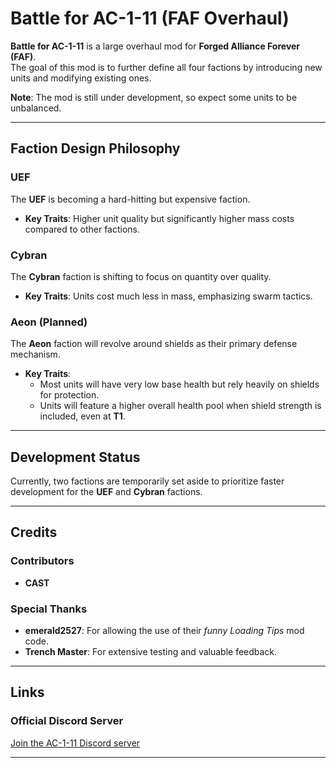 # Battle for AC-1-11 (FAF Overhaul)

**Battle for AC-1-11** is a large overhaul mod for **Forged Alliance Forever (FAF)**.  
The goal of this mod is to further define all four factions by introducing new units and modifying existing ones.  

**Note**: The mod is still under development, so expect some units to be unbalanced.  

---

## Faction Design Philosophy  

### UEF  
The **UEF** is becoming a hard-hitting but expensive faction.  
- **Key Traits**: Higher unit quality but significantly higher mass costs compared to other factions.  

### Cybran  
The **Cybran** faction is shifting to focus on quantity over quality.  
- **Key Traits**: Units cost much less in mass, emphasizing swarm tactics.  

### Aeon (Planned)  
The **Aeon** faction will revolve around shields as their primary defense mechanism.  
- **Key Traits**:  
  - Most units will have very low base health but rely heavily on shields for protection.  
  - Units will feature a higher overall health pool when shield strength is included, even at **T1**.  

---

## Development Status  
Currently, two factions are temporarily set aside to prioritize faster development for the **UEF** and **Cybran** factions.  

---

## Credits  
### Contributors  
- **CAST**  

### Special Thanks  
- **emerald2527**: For allowing the use of their *funny Loading Tips* mod code.  
- **Trench Master**: For extensive testing and valuable feedback.  

---

## Links  
### Official Discord Server  
[Join the AC-1-11 Discord server](https://discord.gg/qpfMEpWSPP)  

---  
